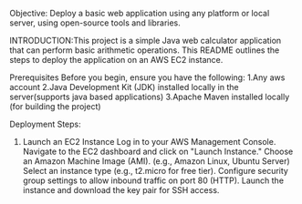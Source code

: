 Objective: Deploy a basic web application using any platform or local server, using open-source tools and libraries.

INTRODUCTION:This project is a simple Java web calculator application that can perform basic arithmetic operations. This README outlines the steps to deploy the application on an AWS EC2 instance.

Prerequisites
Before you begin, ensure you have the following:
1.Any aws account
2.Java Development Kit (JDK) installed locally in the server(supports java based applications)
3.Apache Maven installed locally (for building the project)

Deployment Steps:
1. Launch an EC2 Instance
Log in to your AWS Management Console.
Navigate to the EC2 dashboard and click on "Launch Instance."
Choose an Amazon Machine Image (AMI). (e.g., Amazon Linux, Ubuntu Server)
Select an instance type (e.g., t2.micro for free tier).
Configure security group settings to allow inbound traffic on port 80 (HTTP).
Launch the instance and download the key pair for SSH access.

